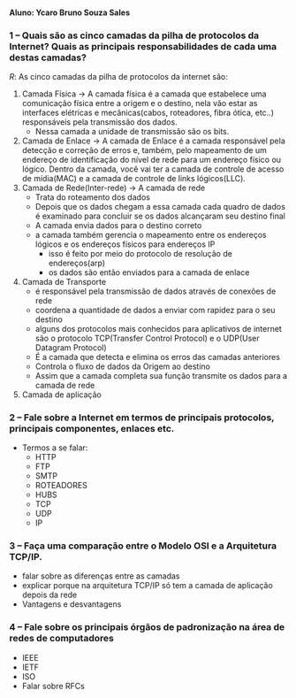#### Aluno: Ycaro Bruno Souza Sales

### 1 – Quais são as cinco camadas da pilha de protocolos da Internet? Quais as principais responsabilidades de cada uma destas camadas?
$R:$ As cinco camadas da pilha de protocolos da internet são:
1. Camada Física
	$\to$ A camada física é a camada que estabelece uma comunicação física entre a origem e o destino, nela vão estar as interfaces elétricas e mecânicas(cabos, roteadores, fibra ótica, etc..) responsáveis pela transmissão dos dados. 
	- Nessa camada a unidade de transmissão são os bits.
2. Camada de Enlace
	$\to$ A camada de Enlace é a camada responsável pela detecção e correção de erros e, também, pelo mapeamento de um endereço de identificação do nível de rede para um endereço físico ou lógico. Dentro da camada, você vai ter a camada de controle de acesso de mídia(MAC) e a camada de controle de links lógicos(LLC).
3. Camada de Rede(Inter-rede)
	$\to$ A camada de rede
	- Trata do roteamento dos dados
	- Depois que os dados chegam a essa camada cada quadro de dados é examinado para concluir se os dados alcançaram seu destino final
	- A camada envia dados para o destino correto
	- a camada também gerencia o mapeamento entre os endereços lógicos e os endereços físicos para endereços IP
		- isso é feito por meio do protocolo de resolução de endereços(arp)
		- os dados são então enviados para a camada de enlace
4. Camada de Transporte
	- é responsável pela transmissão de dados através de conexões de rede
	- coordena a quantidade de dados a enviar com rapidez para o seu destino
	- alguns dos protocolos mais conhecidos para aplicativos de internet são o protocolo TCP(Transfer Control Protocol) e o UDP(User Datagram Protocol)
	- É a camada que detecta e elimina os erros das camadas anteriores
	- Controla o fluxo de dados da Origem ao destino
	- Assim que a camada completa sua função transmite os dados para a camada de rede
5. Camada de aplicação
### 2 – Fale sobre a Internet em termos de principais protocolos, principais componentes, enlaces etc.
- Termos a se falar:
	- HTTP
	- FTP
	- SMTP
	- ROTEADORES
	- HUBS
	- TCP
	- UDP
	- IP
### 3 – Faça uma comparação entre o Modelo OSI e a Arquitetura TCP/IP.
- falar sobre as diferenças entre as camadas
- explicar porque na arquitetura TCP/IP só tem a camada de aplicação depois da rede
- Vantagens e desvantagens
### 4 – Fale sobre os principais órgãos de padronização na área de redes de computadores
- IEEE
- IETF
- ISO
- Falar sobre RFCs